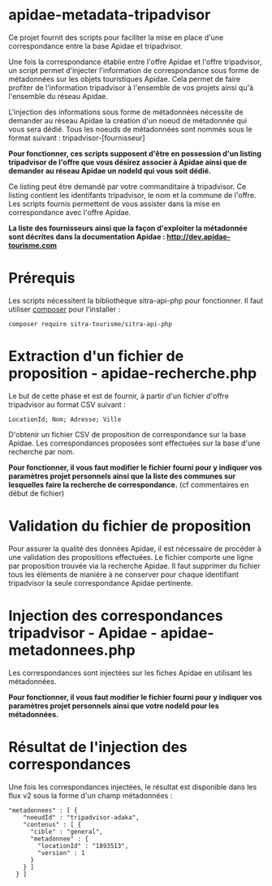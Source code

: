 # apidae-metadata-tripadvisor

Ce projet fournit des scripts pour faciliter la mise en place d'une
correspondance entre la base Apidae et tripadvisor.

Une fois la correspondance établie entre l'offre Apidae et l'offre tripadvisor,
un script permet d'injecter l'information de correspondance sous forme de
métadonnées sur les objets touristiques Apidae. Cela permet de faire profiter
de l'information tripadvisor à l'ensemble de vos projets ainsi qu'à l'ensemble
du réseau Apidae.

L'injection des informations sous forme de métadonnées nécessite de demander
au réseau Apidae la création d'un noeud de métadonnée qui vous sera dédié.
Tous les noeuds de métadonnées sont nommés sous le format suivant :
  tripadvisor-[fournisseur]

**Pour fonctionner, ces scripts supposent d'être en possession d'un listing
tripadvisor de l'offre que vous désirez associer à Apidae ainsi que de
demander au réseau Apidae un nodeId qui vous soit dédié.**

Ce listing peut être demandé par votre commanditaire à tripadvisor. Ce
listing contient les identifants tripadvisor, le nom et la commune de l'offre.
Les scripts fournis permettent de vous assister dans la mise en correspondance
avec l'offre Apidae.

**La liste des fournisseurs ainsi que la façon d'exploiter la métadonnée sont
décrites dans la documentation Apidae : http://dev.apidae-tourisme.com**

# Prérequis

Les scripts nécessitent la bibliothèque sitra-api-php pour fonctionner. Il faut
utiliser [composer](https://getcomposer.org/) pour l'installer :

```
composer require sitra-tourisme/sitra-api-php
```

# Extraction d'un fichier de proposition - apidae-recherche.php

Le but de cette phase et est de fournir, à partir d'un fichier d'offre
tripadvisor au format CSV suivant :

```
LocationId; Nom; Adresse; Ville
```

D'obtenir un fichier CSV de proposition de correspondance sur la base Apidae.
Les correspondances proposées sont effectuées sur la base d'une recherche par
nom.

**Pour fonctionner, il vous faut modifier le fichier fourni pour y indiquer
vos paramètres projet personnels ainsi que la liste des communes sur
lesquelles faire la recherche de correspondance.** (cf commentaires en début de
fichier)

# Validation du fichier de proposition

Pour assurer la qualité des données Apidae, il est nécessaire de procéder à une
validation des propositions effectuées. Le fichier comporte une ligne par
proposition trouvée via la recherche Apidae. Il faut supprimer du fichier tous
les éléments de manière à ne conserver pour chaque identifiant tripadvisor la
seule correspondance Apidae pertinente.

# Injection des correspondances tripadvisor - Apidae - apidae-metadonnees.php

Les correspondances sont injectées sur les fiches Apidae en utilisant les
métadonnées.

**Pour fonctionner, il vous faut modifier le fichier fourni pour y indiquer
vos paramètres projet personnels ainsi que votre nodeId pour les métadonnées.**

# Résultat de l'injection des correspondances

Une fois les correspondances injectées, le résultat est disponible dans les
flux v2 sous la forme d'un champ métadonnées :

```
"metadonnees" : [ {
    "noeudId" : "tripadvisor-adaka",
    "contenus" : [ {
      "cible" : "general",
      "metadonnee" : {
        "locationId" : "1893513",
        "version" : 1
      }
    } ]
  } ]
```
